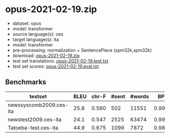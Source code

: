 # opus-2021-02-19.zip

* dataset: opus
* model: transformer
* source language(s): ces
* target language(s): ita
* model: transformer
* pre-processing: normalization + SentencePiece (spm32k,spm32k)
* download: [opus-2021-02-19.zip](https://object.pouta.csc.fi/Tatoeba-MT-models/ces-ita/opus-2021-02-19.zip)
* test set translations: [opus-2021-02-19.test.txt](https://object.pouta.csc.fi/Tatoeba-MT-models/ces-ita/opus-2021-02-19.test.txt)
* test set scores: [opus-2021-02-19.eval.txt](https://object.pouta.csc.fi/Tatoeba-MT-models/ces-ita/opus-2021-02-19.eval.txt)

## Benchmarks

| testset | BLEU  | chr-F | #sent | #words | BP |
|---------|-------|-------|-------|--------|----|
| newssyscomb2009.ces-ita 	| 25.8 	| 0.560 	| 502 	| 11551 	| 0.999 |
| newstest2009.ces-ita 	| 24.1 	| 0.547 	| 2525 	| 63474 	| 0.999 |
| Tatoeba-test.ces-ita 	| 44.9 	| 0.675 	| 1099 	| 7872 	| 0.982 |

